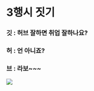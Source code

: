 # 3행시 짓기

### 깃 : 허브 잘하면 취업 잘하나요?

### 허 : 언 아니죠?

### 브 : 라보~~~

![](https://lh3.googleusercontent.com/proxy/f8LEOvuaZS_byD6Rp0vfYnN_qM5oF17E6v4g9Gz54vz4RTG9Xzx4cS9KcHhuy0tE1E0n09o1ilESkULM7rxYUC5KvxwPzuM1slYLyGJATysznf24fl3TFuguEad1rqrSaBrgPqoPxDmgcTDjGxcFnbfsNSft_8bGHef3Q-KY-PSB8oJZfHw-hNvgpypyV6hb)
